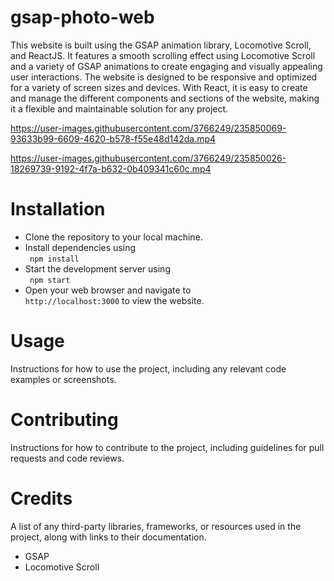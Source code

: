 # gsap-photo-web
This website is built using the GSAP animation library, Locomotive Scroll, and ReactJS. It features a smooth scrolling effect using Locomotive Scroll and a variety of GSAP animations to create engaging and visually appealing user interactions.
The website is designed to be responsive and optimized for a variety of screen sizes and devices. With React, it is easy to create and manage the different components and sections of the website, making it a flexible and maintainable solution for any project.

https://user-images.githubusercontent.com/3766249/235850069-93633b99-6609-4620-b578-f55e48d142da.mp4

https://user-images.githubusercontent.com/3766249/235850026-18269739-9192-4f7a-b632-0b409341c60c.mp4

# Installation
- Clone the repository to your local machine.
- Install dependencies using <br/>
 <code> npm install </code>
- Start the development server using <br/>
 <code> npm start </code>
- Open your web browser and navigate to <code> http://localhost:3000</code> to view the website.

# Usage
Instructions for how to use the project, including any relevant code examples or screenshots.

# Contributing
Instructions for how to contribute to the project, including guidelines for pull requests and code reviews.

# Credits
A list of any third-party libraries, frameworks, or resources used in the project, along with links to their documentation.

- GSAP
- Locomotive Scroll

